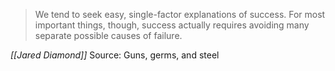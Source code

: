 > We tend to seek easy, single-factor explanations of success. For most important things, though, success actually requires avoiding many separate possible causes of failure.

*[[Jared Diamond]]*
Source: Guns, germs, and steel